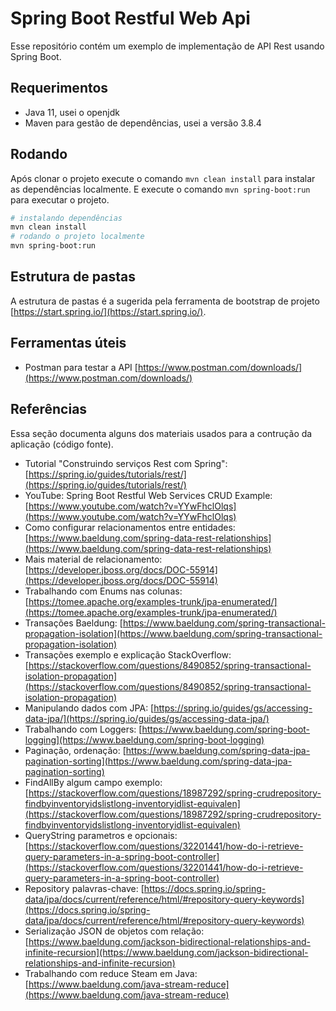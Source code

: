 # Spring Boot Restful Web Api

Esse repositório contém um exemplo de implementação de API Rest usando Spring Boot.

## Requerimentos

* Java 11, usei o openjdk
* Maven para gestão de dependências, usei a versão 3.8.4

## Rodando

Após clonar o projeto execute o comando `mvn clean install` para instalar as dependências localmente. E execute o comando `mvn spring-boot:run` para executar o projeto.

```bash
# instalando dependências
mvn clean install
# rodando o projeto localmente
mvn spring-boot:run
```

## Estrutura de pastas

A estrutura de pastas é a sugerida pela ferramenta de bootstrap de projeto [https://start.spring.io/](https://start.spring.io/).

## Ferramentas úteis

* Postman para testar a API [https://www.postman.com/downloads/](https://www.postman.com/downloads/)

## Referências

Essa seção documenta alguns dos materiais usados para a contrução da aplicação (código fonte).

* Tutorial "Construindo serviços Rest com Spring": [https://spring.io/guides/tutorials/rest/](https://spring.io/guides/tutorials/rest/)
* YouTube: Spring Boot Restful Web Services CRUD Example: [https://www.youtube.com/watch?v=YYwFhclOlqs](https://www.youtube.com/watch?v=YYwFhclOlqs)
* Como configurar relacionamentos entre entidades: [https://www.baeldung.com/spring-data-rest-relationships](https://www.baeldung.com/spring-data-rest-relationships)
* Mais material de relacionamento: [https://developer.jboss.org/docs/DOC-55914](https://developer.jboss.org/docs/DOC-55914)
* Trabalhando com Enums nas colunas: [https://tomee.apache.org/examples-trunk/jpa-enumerated/](https://tomee.apache.org/examples-trunk/jpa-enumerated/)
* Transações Baeldung: [https://www.baeldung.com/spring-transactional-propagation-isolation](https://www.baeldung.com/spring-transactional-propagation-isolation)
* Transações exemplo e explicação StackOverflow: [https://stackoverflow.com/questions/8490852/spring-transactional-isolation-propagation](https://stackoverflow.com/questions/8490852/spring-transactional-isolation-propagation)
* Manipulando dados com JPA: [https://spring.io/guides/gs/accessing-data-jpa/](https://spring.io/guides/gs/accessing-data-jpa/)
* Trabalhando com Loggers: [https://www.baeldung.com/spring-boot-logging](https://www.baeldung.com/spring-boot-logging)
* Paginação, ordenação: [https://www.baeldung.com/spring-data-jpa-pagination-sorting](https://www.baeldung.com/spring-data-jpa-pagination-sorting)
* FindAllBy algum campo exemplo: [https://stackoverflow.com/questions/18987292/spring-crudrepository-findbyinventoryidslistlong-inventoryidlist-equivalen](https://stackoverflow.com/questions/18987292/spring-crudrepository-findbyinventoryidslistlong-inventoryidlist-equivalen)
* QueryString parametros e opcionais: [https://stackoverflow.com/questions/32201441/how-do-i-retrieve-query-parameters-in-a-spring-boot-controller](https://stackoverflow.com/questions/32201441/how-do-i-retrieve-query-parameters-in-a-spring-boot-controller)
* Repository palavras-chave: [https://docs.spring.io/spring-data/jpa/docs/current/reference/html/#repository-query-keywords](https://docs.spring.io/spring-data/jpa/docs/current/reference/html/#repository-query-keywords)
* Serialização JSON de objetos com relação: [https://www.baeldung.com/jackson-bidirectional-relationships-and-infinite-recursion](https://www.baeldung.com/jackson-bidirectional-relationships-and-infinite-recursion)
* Trabalhando com reduce Steam em Java: [https://www.baeldung.com/java-stream-reduce](https://www.baeldung.com/java-stream-reduce)
